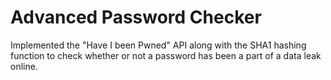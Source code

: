 # Advanced Password Checker
Implemented the "Have I been Pwned" API along with the SHA1 hashing function to check whether or not a password has been a part of a data leak online.
